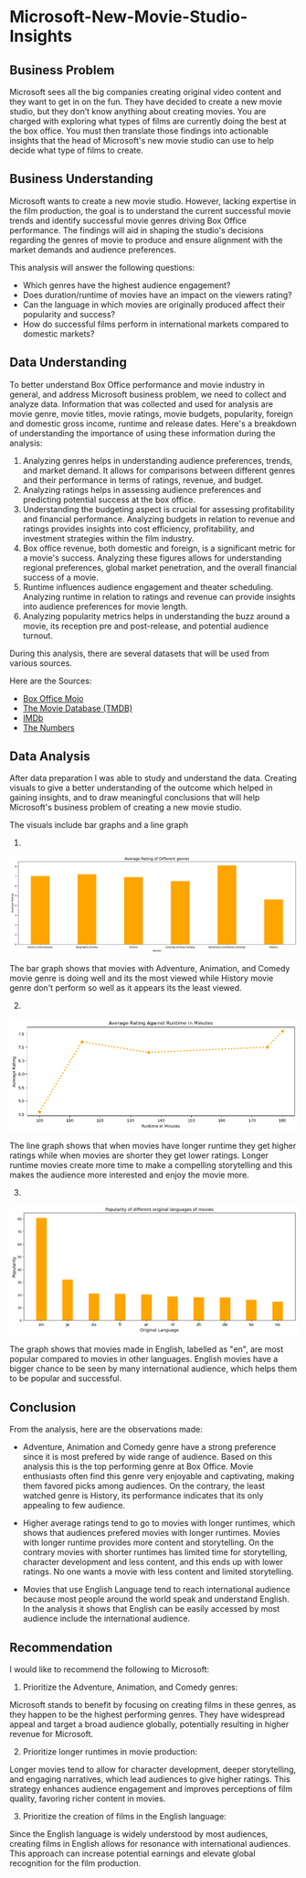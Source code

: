 # Microsoft-New-Movie-Studio-Insights

## Business Problem

Microsoft sees all the big companies creating original video content and they want to get in on the fun. They have decided to create a new movie studio, but they don’t know anything about creating movies. You are charged with exploring what types of films are currently doing the best at the box office. You must then translate those findings into actionable insights that the head of Microsoft's new movie studio can use to help decide what type of films to create.


## Business Understanding


Microsoft wants to create a new movie studio. However, lacking expertise in the film production, the goal is to understand the current successful movie trends and identify successful movie genres driving Box Office performance. The findings will aid in shaping the studio's decisions regarding the genres of movie to produce and ensure alignment with the market demands and audience preferences.

This analysis will answer the following questions:
* Which genres have the highest audience engagement?
* Does duration/runtime of movies have an impact on the viewers rating?
* Can the language in which movies are originally produced affect their popularity and success?
* How do successful films perform in international markets compared to domestic markets?



## Data Understanding


To better understand Box Office performance and movie industry in general, and address Microsoft business problem, we need to collect and analyze data. Information that was collected and used for analysis are movie genre, movie titles, movie ratings, movie budgets, popularity, foreign and domestic gross income, runtime and release dates. 
Here's a breakdown of understanding the importance of using these information during the analysis:
1. Analyzing genres helps in understanding audience preferences, trends, and market demand. It allows for comparisons between different genres and their performance in terms of ratings, revenue, and budget.
2. Analyzing ratings helps in assessing audience preferences and predicting potential success at the box office.
3. Understanding the budgeting aspect is crucial for assessing profitability and financial performance. Analyzing budgets in relation to revenue and ratings provides insights into cost efficiency, profitability, and investment strategies within the film industry.
4.  Box office revenue, both domestic and foreign, is a significant metric for a movie's success. Analyzing these figures allows for understanding regional preferences, global market penetration, and the overall financial success of a movie.
5. Runtime influences audience engagement and theater scheduling. Analyzing runtime in relation to ratings and revenue can provide insights into audience preferences for movie length.
6. Analyzing popularity metrics helps in understanding the buzz around a movie, its reception pre and post-release, and potential audience turnout.


During this analysis, there are several datasets that will be used from various sources. 

Here are the Sources:
* [Box Office Mojo](https://www.boxofficemojo.com/)
* [The Movie Database (TMDB)](https://www.themoviedb.org/)
* [IMDb](https://www.imdb.com/)
* [The Numbers](https://www.the-numbers.com/)



## Data Analysis


After data preparation I was able to study and understand the data. Creating visuals to give a better understanding of the outcome which helped in gaining insights, and to draw meaningful conclusions that will help Microsoft's business problem of creating a new movie studio.

The visuals include bar graphs and a line graph


1. 

![Alt text](https://github.com/idatonui/Microsoft-Movie-Studio-Insights/blob/main/plt%20files/image.png)



The bar graph shows that movies with Adventure, Animation, and Comedy movie genre is doing well and its the most viewed while History movie genre don't perform so well as it appears its the least viewed.


2. 

![Alt text](https://github.com/idatonui/Microsoft-Movie-Studio-Insights/blob/main/plt%20files/image-1.png)



The line graph shows that when movies have longer runtime they get higher ratings while when movies are shorter they get lower ratings. Longer runtime movies create more time to make a compelling storytelling and this makes the audience more interested and enjoy the movie more.


3. 

![Alt text](https://github.com/idatonui/Microsoft-Movie-Studio-Insights/blob/main/plt%20files/image-2.png)


The graph shows that movies made in English, labelled as "en", are most popular compared to movies in other languages. English movies have a bigger chance to be seen by many international audience, which helps them to be popular and successful.



## Conclusion


From the analysis, here are the observations made:

* Adventure, Animation and Comedy genre have a strong preference since it is most prefered by wide range of audience. Based on this analysis this is the top performing genre at Box Office. Movie enthusiasts often find this genre very enjoyable and captivating, making them favored picks among audiences. On the contrary, the least watched genre is History, its performance indicates that its only appealing to few audience.

* Higher average ratings tend to go to movies with longer runtimes, which shows that audiences prefered movies with longer runtimes. Movies with longer runtime provides more content and storytelling. On the contrary movies with shorter runtimes has limited time for storytelling, character development and less content, and this ends up with lower ratings. No one wants a movie with less content and limited storytelling.

* Movies that use English Language tend to reach international audience because most people around the world speak and understand English. In the analysis it shows that English can be easily accessed by most audience include the international audience.



## Recommendation


I would like to recommend the following to Microsoft:

1. Prioritize the Adventure, Animation, and Comedy genres:

Microsoft stands to benefit by focusing on creating films in these genres, as they happen to be the highest performing genres. They have widespread appeal and target a broad audience globally, potentially resulting in higher revenue for Microsoft.

2. Prioritize longer runtimes in movie production:

Longer movies tend to allow for character development, deeper storytelling, and engaging narratives, which lead audiences to give higher ratings. This strategy enhances audience engagement and improves perceptions of film quality, favoring richer content in movies.

3. Prioritize the creation of films in the English language:

Since the English language is widely understood by most audiences, creating films in English allows for resonance with international audiences. This approach can increase potential earnings and elevate global recognition for the film production.